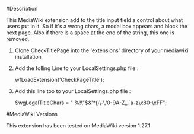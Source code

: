 #Description

This MediaWiki extension add to the title input field a control about what users put in it. So if it's a wrong chars, a modal box appears and block the next page. Also if there is a space at the end of the string, this one is removed.   

1. Clone CheckTitlePage into the 'extensions' directory of your mediawiki installation
2. Add the folling Line to your LocalSettings.php file :

    wfLoadExtension('CheckPageTitle');

3. Add this line too to your LocalSettings.php file : 

    $wgLegalTitleChars = " %!\"$&'*()\\-\\/0-9A-Z_.`a-z\\x80-\\xFF";
	

#MediaWiki Versions

This extension has been tested on MediaWiki version 1.27.1